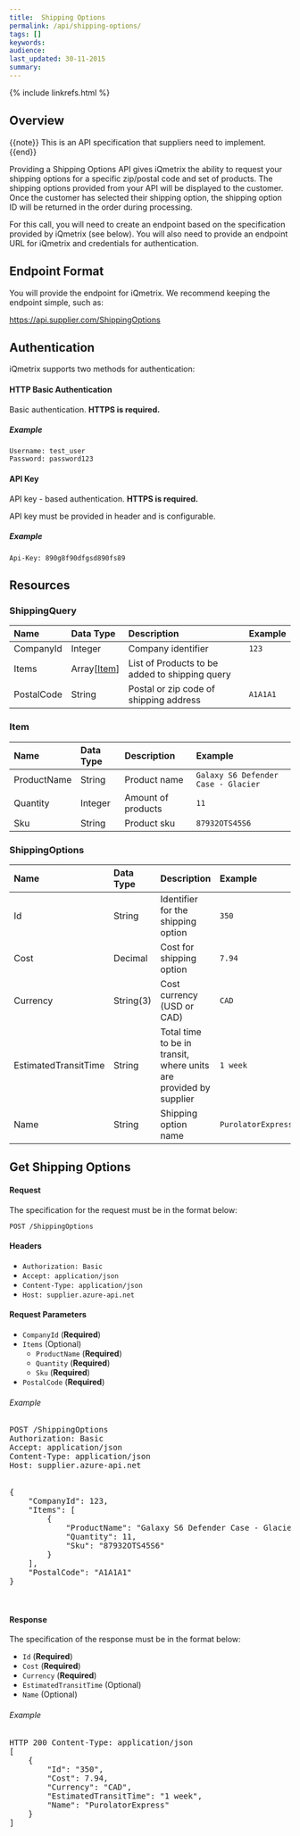 ```yaml
---
title:  Shipping Options
permalink: /api/shipping-options/
tags: []
keywords: 
audience: 
last_updated: 30-11-2015
summary: 
---
```

{% include linkrefs.html %}

## Overview

{{note}} This is an API specification that suppliers need to implement. {{end}}

Providing a Shipping Options API gives iQmetrix the ability to request your shipping options for a specific zip/postal code and set of products. The shipping options provided from your API will be displayed to the customer. Once the customer has selected their shipping option, the shipping option ID will be returned in the order during processing.

For this call, you will need to create an endpoint based on the specification provided by iQmetrix (see below). You will also need to provide an endpoint URL for iQmetrix and credentials for authentication.

<!-- For a swagger (yaml) reference, download the file here: (insert file link here). 

Copy the contents of the yaml file and paste into Swagger Editor: http://editor.swagger.io/

-->


## Endpoint Format

You will provide the endpoint for iQmetrix. We recommend keeping the endpoint simple, such as:

https://api.supplier.com/ShippingOptions

## Authentication

iQmetrix supports two methods for authentication:

#### HTTP Basic Authentication

Basic authentication. <strong>HTTPS is required.</strong>

##### Example

    Username: test_user
    Password: password123

#### API Key

API key - based authentication. <strong>HTTPS is required.</strong>

API key must be provided in header and is configurable.

##### Example

    Api-Key: 890g8f90dfgsd890fs89          


## Resources


<h3>ShippingQuery</h3>

| Name | Data Type | Description | Example |
|:-----|:----------|:------------|:--------|
| CompanyId | Integer | Company identifier | `123` |
| Items | Array[[Item](#item)] | List of Products to be added to shipping query |  |
| PostalCode | String | Postal or zip code of shipping address | `A1A1A1` |

<h3>Item</h3>

| Name | Data Type | Description | Example |
|:-----|:----------|:------------|:--------|
| ProductName | String | Product name  | `Galaxy S6 Defender Case - Glacier` |
| Quantity | Integer | Amount of products | `11` |
| Sku | String | Product sku | `87932OTS45S6` |

<h3>ShippingOptions</h3>

| Name | Data Type | Description | Example |
|:-----|:----------|:------------|:--------|
| Id | String | Identifier for the shipping option | `350` |
| Cost | Decimal | Cost for shipping option | `7.94` |
| Currency | String(3) | Cost currency (USD or CAD) | `CAD` |
| EstimatedTransitTime | String | Total time to be in transit, where units are provided by supplier | `1 week` |
| Name | String | Shipping option name | `PurolatorExpress` |




## Get Shipping Options



#### Request

The specification for the request must be in the format below:

    POST /ShippingOptions

#### Headers

* `Authorization: Basic`
* `Accept: application/json`
* `Content-Type: application/json`
* `Host: supplier.azure-api.net`





#### Request Parameters

  * `CompanyId` (**Required**)
  * `Items` (Optional)
    * `ProductName` (**Required**)
    * `Quantity` (**Required**)
    * `Sku` (**Required**)
  * `PostalCode` (**Required**)


###### Example

<pre>
POST /ShippingOptions
Authorization: Basic
Accept: application/json
Content-Type: application/json
Host: supplier.azure-api.net


{
    "CompanyId": 123,
    "Items": [
        {
            "ProductName": "Galaxy S6 Defender Case - Glacier",
            "Quantity": 11,
            "Sku": "87932OTS45S6"
        }
    ],
    "PostalCode": "A1A1A1"
}


</pre>

#### Response

The specification of the response must be in the format below:

  * `Id` (**Required**)
  * `Cost` (**Required**)
  * `Currency` (**Required**)
  * `EstimatedTransitTime` (Optional)
  * `Name` (Optional)


###### Example

<pre>
HTTP 200 Content-Type: application/json
[
    {
        "Id": "350",
        "Cost": 7.94,
        "Currency": "CAD",
        "EstimatedTransitTime": "1 week",
        "Name": "PurolatorExpress"
    }
]
</pre>



